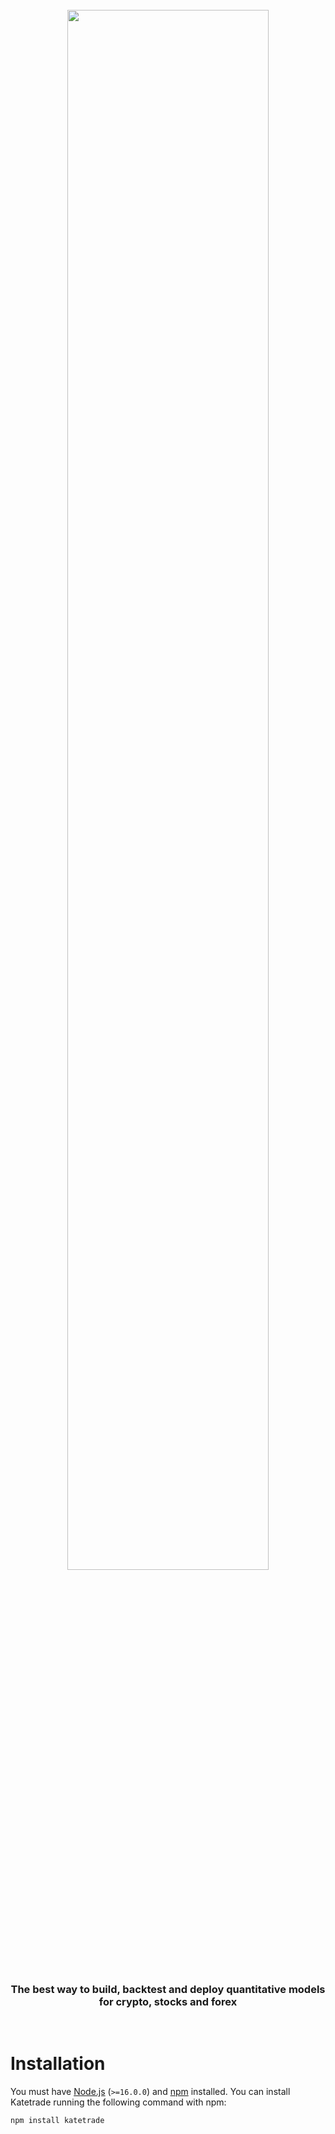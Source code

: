 <div align="center">
   <img style="padding-bottom: 14px; padding-top: 25px" width=80%" src="https://katetrade-design.s3.us-east-1.amazonaws.com/katetrade.png">
</div>

<div align="center">
  <h3>The best way to build, backtest and deploy quantitative models for crypto, stocks and forex</h3>
</div>
<br />

# Installation

You must have [Node.js](https://nodejs.org/) (`>=16.0.0`) and [npm](https://www.npmjs.com/) installed. You can install Katetrade running the following command with npm:

```sh
npm install katetrade
```
